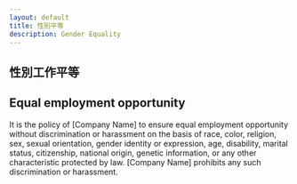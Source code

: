 ```yaml
---
layout: default
title: 性別平等
description: Gender Equality
---
```


## 性別工作平等

## Equal employment opportunity

It is the policy of [Company Name] to ensure equal employment opportunity without discrimination or harassment on the basis of race, color, religion, sex, sexual orientation, gender identity or expression, age, disability, marital status, citizenship, national origin, genetic information, or any other characteristic protected by law. [Company Name] prohibits any such discrimination or harassment.
